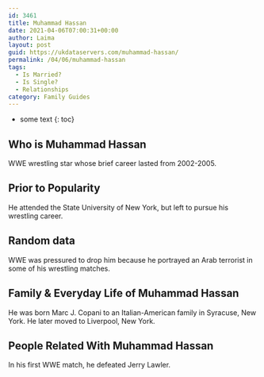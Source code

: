 ```yaml
---
id: 3461
title: Muhammad Hassan
date: 2021-04-06T07:00:31+00:00
author: Laima
layout: post
guid: https://ukdataservers.com/muhammad-hassan/
permalink: /04/06/muhammad-hassan
tags:
  - Is Married?
  - Is Single?
  - Relationships
category: Family Guides
---
```


* some text
{: toc}


## Who is Muhammad Hassan
                  
                  
                  
WWE wrestling star whose brief career lasted from 2002-2005.
                  
              
            
              
            
                
                
                
## Prior to Popularity
                  
                  
                  
He attended the State University of New York, but left to pursue his wrestling career.
                  
              
            
              
            
                
                
                
## Random data
                  
                  
                  
WWE was pressured to drop him because he portrayed an Arab terrorist in some of his wrestling matches.
                  
              
            
              
            
                
                
                
## Family & Everyday Life of Muhammad Hassan
                  
                  
                  
He was born Marc J. Copani to an Italian-American family in Syracuse, New York. He later moved to Liverpool, New York.
                  
              
            
              
            
                
                
                
## People Related With Muhammad Hassan
                  
                  
                  
In his first WWE match, he defeated Jerry Lawler.
                  
              
            
              
            
                
              
            
              
              
            
            
              
            
          
          
          